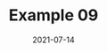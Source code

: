 ---
date: "2021-07-14"
title: "Example 09"
image: "/images/events-webinars/event-1.webp" # use 800x550 or 16:11 ratio image
event_date_location: "MAR 7, 2024 10AM PACIFIC | 1PM EASTERN"
draft: false

weight: 9
---